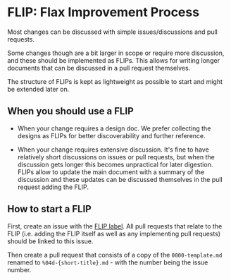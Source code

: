 # FLIP: Flax Improvement Process

Most changes can be discussed with simple issues/discussions and pull requests.

Some changes though are a bit larger in scope or require more discussion, and
these should be implemented as FLIPs. This allows for writing longer documents
that can be discussed in a pull request themselves.

The structure of FLIPs is kept as lightweight as possible to start and might
be extended later on.

## When you should use a FLIP

- When your change requires a design doc. We prefer collecting the designs as
  FLIPs for better discoverability and further reference.

- When your change requires extensive discussion. It's fine to have relatively
  short discussions on issues or pull requests, but when the discussion gets
  longer this becomes unpractical for later digestion. FLIPs allow to update the
  main document with a summary of the discussion and these updates can be
  discussed themselves in the pull request adding the FLIP.

## How to start a FLIP

First, create an issue with the [FLIP label]. All pull requests that relate to
the FLIP (i.e. adding the FLIP itself as well as any implementing pull requests)
should be linked to this issue.

Then create a pull request that consists of a copy of the `0000-template.md`
renamed to `%04d-{short-title}.md` - with the number being the issue number.

[FLIP label]: https://github.com/google/flax/issues?q=label%3AFLIP
